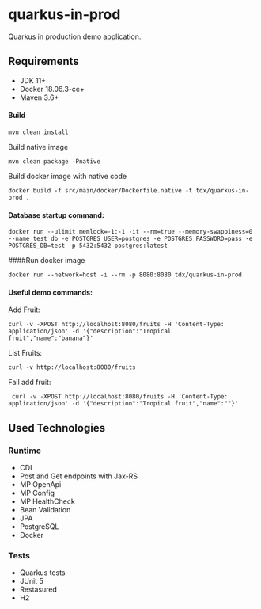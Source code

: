 # quarkus-in-prod
Quarkus in production demo application.

## Requirements

- JDK 11+
- Docker 18.06.3-ce+
- Maven 3.6+

#### Build
```shell script
mvn clean install
```
Build native image
```shell script
mvn clean package -Pnative
```
Build docker image with native code
```shell script
docker build -f src/main/docker/Dockerfile.native -t tdx/quarkus-in-prod .
```

#### Database startup command:
```shell script
docker run --ulimit memlock=-1:-1 -it --rm=true --memory-swappiness=0 --name test_db -e POSTGRES_USER=postgres -e POSTGRES_PASSWORD=pass -e POSTGRES_DB=test -p 5432:5432 postgres:latest
```

####Run docker image
```shell script
docker run --network=host -i --rm -p 8080:8080 tdx/quarkus-in-prod
```

#### Useful demo commands:

Add Fruit:
```shell script
curl -v -XPOST http://localhost:8080/fruits -H 'Content-Type: application/json' -d '{"description":"Tropical fruit","name":"banana"}'
```
List Fruits:
```shell script
curl -v http://localhost:8080/fruits
```
Fail add fruit:
```shell script
 curl -v -XPOST http://localhost:8080/fruits -H 'Content-Type: application/json' -d '{"description":"Tropical fruit","name":""}'
```

## Used Technologies

### Runtime
- CDI
- Post and Get endpoints with Jax-RS
- MP OpenApi
- MP Config
- MP HealthCheck
- Bean Validation
- JPA
- PostgreSQL
- Docker

### Tests
- Quarkus tests
- JUnit 5
- Restasured
- H2